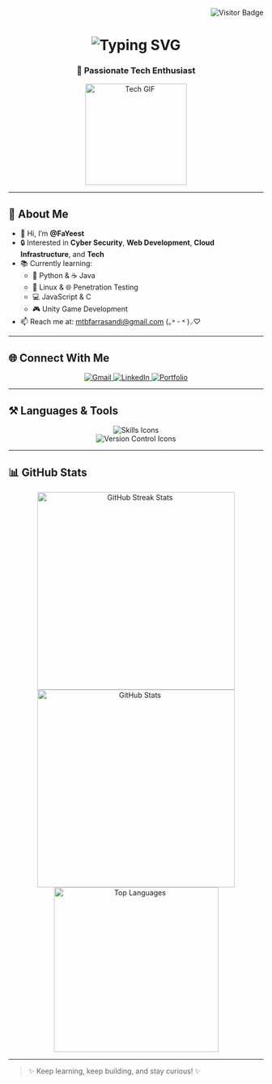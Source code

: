 <!-- Visitor Badge -->
<p align="right">
  <img src="https://visitor-badge.laobi.icu/badge?page_id=FaYeest.FaYeest" alt="Visitor Badge" />
</p>

<!-- Typing Heading -->
<h1 align="center">
  <img src="https://readme-typing-svg.demolab.com/?lines=Hello!;Welcome+to+my+profile!&center=true&size=30" alt="Typing SVG" />
</h1>

<!-- Subtitle -->
<h3 align="center">🚀 Passionate Tech Enthusiast</h3>

<!-- Animated GIF -->
<div align="center">
  <img src="https://i.giphy.com/media/v1.Y2lkPTc5MGI3NjExNWNmMHp5ZW0zZndhdG42aDdtaWN4NzRleXd2czkzdWg0c2FlbTBxdiZlcD12MV9pbnRlcm5hbF9naWZfYnlfaWQmY3Q9Zw/f0yOYF0EtwSVa/giphy.gif" width="200" alt="Tech GIF" />
</div>

---

## 👋 About Me

- 👤 Hi, I’m **@FaYeest**
- 🔒 Interested in **Cyber Security**, **Web Development**, **Cloud Infrastructure**, and **Tech**
- 📚 Currently learning:
  - 🐍 Python & ☕ Java
  - 🐧 Linux & 🌐 Penetration Testing
  - 💻 JavaScript & C
  - 🎮 Unity Game Development
- 📫 Reach me at: [mtbfarrasandi@gmail.com](mailto:mtbfarrasandi@gmail.com) (｡˃ ᵕ ˂ )⸝♡

---

## 🌐 Connect With Me

<div align="center">
  <a href="mailto:mtbfarrasandi@gmail.com">
    <img src="https://img.shields.io/badge/Gmail-333333?style=for-the-badge&logo=gmail&logoColor=red" alt="Gmail" />
  </a>
  <a href="https://linkedin.com/in/your-linkedin" target="_blank">
    <img src="https://img.shields.io/badge/LinkedIn-0077B5?style=for-the-badge&logo=linkedin&logoColor=white" alt="LinkedIn" />
  </a>
  <a href="https://your-portfolio-link" target="_blank">
    <img src="https://img.shields.io/badge/Portfolio-FF5722?style=for-the-badge&logo=todoist&logoColor=white" alt="Portfolio" />
  </a>
</div>

---

## ⚒️ Languages & Tools

<div align="center">
  <img src="https://skillicons.dev/icons?i=python,linux,html,css,javascript,java,c,unity" alt="Skills Icons" />
  <br/>
  <img src="https://skillicons.dev/icons?i=git,github" alt="Version Control Icons" />
</div>

---

## 📊 GitHub Stats

<div align="center">
  <img width="390" src="https://github-readme-streak-stats.herokuapp.com/?user=FaYeest&count_private=true&theme=react&border_radius=10" alt="GitHub Streak Stats"/>
  <img width="390" src="https://github-readme-stats.vercel.app/api?username=FaYeest&count_private=true&show_icons=true&theme=react&rank_icon=github&border_radius=10" alt="GitHub Stats"/>
  <br/>
  <img width="325" src="https://github-readme-stats.vercel.app/api/top-langs/?username=FaYeest&hide=html&langs_count=8&layout=compact&theme=react&border_radius=10&size_weight=0.5&count_weight=0.5&exclude_repo=github-readme-stats" alt="Top Languages"/>
</div>

---

> ✨ Keep learning, keep building, and stay curious! ✨
